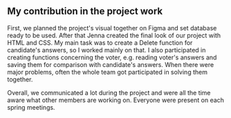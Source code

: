 ## My contribution in the project work
First, we planned the project's visual together on Figma and set database ready to be used. After that Jenna created the final look of our project with HTML and CSS. 
My main task was to create a Delete function for candidate's answers, so I worked mainly on that. 
I also participated in creating functions concerning the voter, e.g. reading voter's answers and saving them for comparison with candidate's answers.
When there were major problems, often the whole team got participated in solving them together.

Overall, we communicated a lot during the project and were all the time aware what other members are working on. Everyone were present on each spring meetings.
